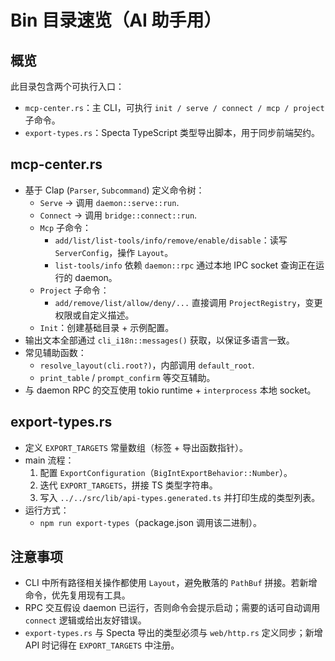 # Bin 目录速览（AI 助手用）

## 概览

此目录包含两个可执行入口：

- `mcp-center.rs`：主 CLI，可执行 `init / serve / connect / mcp / project` 子命令。
- `export-types.rs`：Specta TypeScript 类型导出脚本，用于同步前端契约。

## mcp-center.rs

- 基于 Clap (`Parser`, `Subcommand`) 定义命令树：
  - `Serve` → 调用 `daemon::serve::run`.
  - `Connect` → 调用 `bridge::connect::run`.
  - `Mcp` 子命令：
    - `add/list/list-tools/info/remove/enable/disable`：读写 `ServerConfig`，操作 `Layout`。
    - `list-tools/info` 依赖 `daemon::rpc` 通过本地 IPC socket 查询正在运行的 daemon。
  - `Project` 子命令：
    - `add/remove/list/allow/deny/...` 直接调用 `ProjectRegistry`，变更权限或自定义描述。
  - `Init`：创建基础目录 + 示例配置。
- 输出文本全部通过 `cli_i18n::messages()` 获取，以保证多语言一致。
- 常见辅助函数：
  - `resolve_layout(cli.root?)`，内部调用 `default_root`.
  - `print_table` / `prompt_confirm` 等交互辅助。
- 与 daemon RPC 的交互使用 tokio runtime + `interprocess` 本地 socket。

## export-types.rs

- 定义 `EXPORT_TARGETS` 常量数组（标签 + 导出函数指针）。
- main 流程：
  1. 配置 `ExportConfiguration`（`BigIntExportBehavior::Number`）。
  2. 迭代 `EXPORT_TARGETS`，拼接 TS 类型字符串。
  3. 写入 `../../src/lib/api-types.generated.ts` 并打印生成的类型列表。
- 运行方式：
  - `npm run export-types`（package.json 调用该二进制）。

## 注意事项

- CLI 中所有路径相关操作都使用 `Layout`，避免散落的 `PathBuf` 拼接。若新增命令，优先复用现有工具。
- RPC 交互假设 daemon 已运行，否则命令会提示启动；需要的话可自动调用 `connect` 逻辑或给出友好错误。
- `export-types.rs` 与 Specta 导出的类型必须与 `web/http.rs` 定义同步；新增 API 时记得在 `EXPORT_TARGETS` 中注册。
